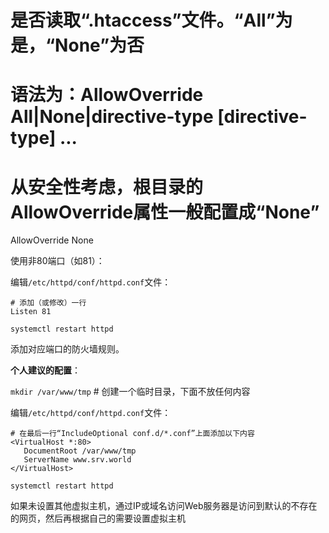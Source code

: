 # 是否读取“.htaccess”文件。“All”为是，“None”为否
# 语法为：AllowOverride All|None|directive-type [directive-type] ...
# 从安全性考虑，根目录的AllowOverride属性一般配置成“None”
AllowOverride None



使用非80端口（如81）：

编辑`/etc/httpd/conf/httpd.conf`文件：

```
# 添加（或修改）一行
Listen 81
```

`systemctl restart httpd`

添加对应端口的防火墙规则。



**个人建议的配置**：

`mkdir /var/www/tmp` # 创建一个临时目录，下面不放任何内容

编辑`/etc/httpd/conf/httpd.conf`文件：

```
# 在最后一行“IncludeOptional conf.d/*.conf”上面添加以下内容
<VirtualHost *:80>
   DocumentRoot /var/www/tmp
   ServerName www.srv.world
</VirtualHost>
```

`systemctl restart httpd`

如果未设置其他虚拟主机，通过IP或域名访问Web服务器是访问到默认的不存在的网页，然后再根据自己的需要设置虚拟主机



